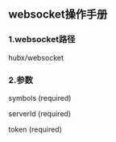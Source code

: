 ## websocket操作手册

### 1.websocket路径

  hubx/websocket

### 2.参数

 symbols (required)

 serverId (required)

 token (required)

